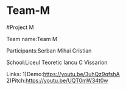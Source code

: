 # Team-M
#Project M

Team name:Team M

Participants:Serban Mihai Cristian

School:Liceul Teoretic Iancu C Vissarion

Links: 1)Demo:https://youtu.be/3uhQz9qfshA
       2)Pitch:https://youtu.be/UQT0mW34t0w
